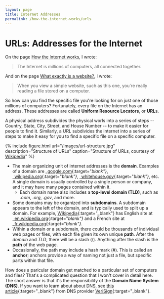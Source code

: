 ```yaml
---
layout: page
title: Internet Addresses
permalink: /how-the-internet-works/urls
---
```


# URLs: Addresses for the Internet

On the page [How the Internet works](/how-the-internet-works), I wrote:

> The Internet is millions of computers, all connected together.

And on the page [What exactly is a website?](/how-the-internet-works/websites), I wrote:

> When you view a simple website, such as this one, you're really reading a file stored on a computer.

So how can you find the specific file you're looking for on just one of those millions of computers? Fortunately, every file on the Internet has an address. These addresses are called **Uniform Resource Locators**, or **URL**s. 

A physical address subdivides the physical worls into a series of steps -- Country, State, City, Street, and House Number -- to make it easier for people to find it. Similarly, a URL subdivides the internet into a series of steps to make it easy for you to find a specific file on a specific computer.

{% include figure.html url="/images/url-structure.jpg" description="Structure of URLs" caption="Structure of URLs, courtesy of <a href='https://commons.wikimedia.org/wiki/File:URL_structure.jpg' target='_blank'>Wikipedia</a>" %}

* The main organizing unit of internet addresses is the **domain**. Examples of a domain are _[google.com](https://google.com){:target="_blank"}_, _[wikipedia.org](https://wikipedia.org){:target="_blank"}_, _[whitehouse.gov](https://whitehouse.gov){:target="_blank"}_, etc. A single domain is usually controlled by a single person or company, and it may have many pages contained within it.
  * Each domain name also includes a **top-level domain (TLD)**, such as _.com_, _.org_, _.gov_, and more.
* Some domains may be organized into **subdomains**. A subdomain appears to the left of the domain, and is typically used to split up a domain. For example, [Wikipedia](https://en.wikipedia.org/wiki/Main_Page){:target="_blank"} has English site at _[en.wikipedia.org](https://en.wikipedia.org){:target="_blank"}_ and a French site at _[fr.wikipedia.org](https://fr.wikipedia.org/){:target="_blank"}_.
* Within a domain or a subdomain, there could be thousands of individual web pages or files, with each file given its own unique **path**. After the _domain_ and _TLD_, there will be a slash (/). Anything after the slash is the **path** of the web page.
* Occasionally, the path may include a hash mark (#). This is called an **anchor**; anchors provide a way of naming not just a file, but specific parts within that file.

How does a paricular domain get matched to a particular set of computers and files? That's a complicated question that I won't cover in detail here. The short answer is that it's the responsibility of the **Domain Name System (DNS)**. If you want to learn about about DNS, see [this article](https://www.verisign.com/en_US/website-presence/online/how-dns-works/index.xhtml){:target="_blank"} from DNS provider [VeriSign](https://www.verisign.com/en_US/website-presence/online/how-dns-works/index.xhtml){:target="_blank"}.